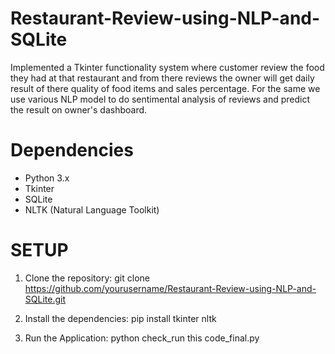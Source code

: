 # Restaurant-Review-using-NLP-and-SQLite
Implemented a Tkinter functionality system where customer review the food they had at that restaurant and from there reviews the owner will get daily result of there quality of food items and sales percentage. For the same we use various NLP model to do sentimental analysis of reviews and predict the result on owner's dashboard.

# Dependencies
- Python 3.x
- Tkinter
-  SQLite
-  NLTK (Natural Language Toolkit) 

# SETUP

1) Clone the repository:
   git clone https://github.com/yourusername/Restaurant-Review-using-NLP-and-SQLite.git
   
2) Install the dependencies:
   pip install tkinter nltk

3) Run the Application:
   python check_run this code_final.py
